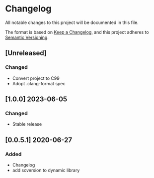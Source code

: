 # Changelog
All notable changes to this project will be documented in this file.

The format is based on [Keep a Changelog](https://keepachangelog.com/en/1.0.0/),
and this project adheres to [Semantic Versioning](https://semver.org/spec/v2.0.0.html).

## [Unreleased]
### Changed
- Convert project to C99
- Adopt .clang-format spec

## [1.0.0] 2023-06-05
### Changed
- Stable release

## [0.0.5.1] 2020-06-27
### Added
- Changelog
- add soversion to dynamic library